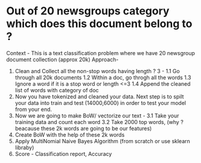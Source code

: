 # Out of 20 newsgroups category which does this document belong to ?
Context - This is a text classification problem where we have 20 newsgroup document collection (approx 20k)
Approach- 
1. Clean and Collect all the non-stop words having length ? 3 - 
   1.1 Go through all 20k documents
   1.2 Within a doc, go throgh all the words
   1.3 Ignore a word if it is a stop word or length <=3
   1.4 Append the cleaned list of words with category of doc
2. Now you have tokenized and cleaned your data. Next step is to spilt your data into train and test (14000,6000) in order to test your model from your end.
3. Now we are going to make BoW/ vectorize our text - 
   3.1 Take your training data and count each word
   3.2 Take 2000 top words, (why ? beacause these 2k words are going to be our features)
4. Create BoW with the help of these 2k words
5. Apply MultiNomial Naive Bayes Algorithm (from scratch or use sklearn libraby)
6. Score - Classification report, Accuracy
